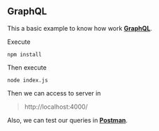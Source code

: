 ## GraphQL

This a basic example to know how work **[GraphQL](https://graphql.org/)**.

Execute

    npm install
   
Then execute
    
    node index.js

Then we can access to server in

> http://localhost:4000/

Also, we can test our queries in **[Postman](https://learning.postman.com/docs/sending-requests/supported-api-frameworks/graphql/)**.
